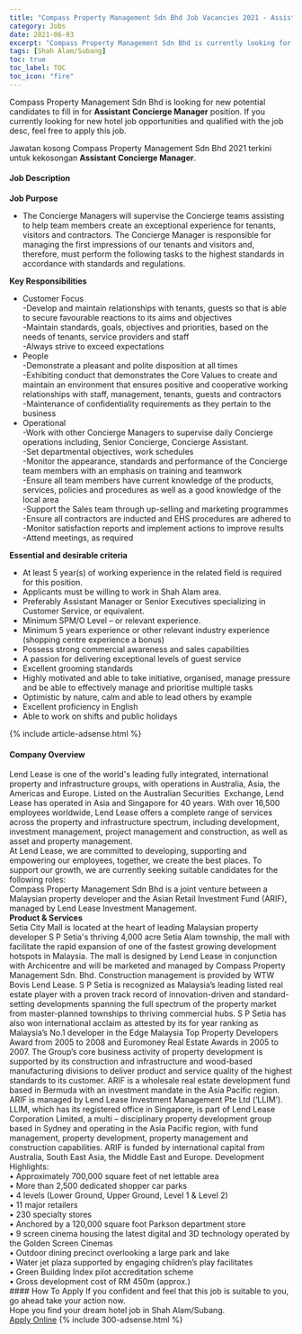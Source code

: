 ```yaml
---
title: "Compass Property Management Sdn Bhd Job Vacancies 2021 - Assistant Concierge Manager" 
category: Jobs 
date: 2021-06-03 
excerpt: "Compass Property Management Sdn Bhd is currently looking for suitable person to fill in the Assistant Concierge Manager which positioned at Shah Alam/Subang" 
tags: [Shah Alam/Subang] 
toc: true 
toc_label: TOC 
toc_icon: "fire" 
--- 
```


<p>Compass Property Management Sdn Bhd is looking for new potential candidates to fill in for <b>Assistant Concierge Manager</b> position. If you currently looking for new hotel job opportunities and qualified with the job desc, feel free to apply this job.
</p>Jawatan kosong Compass Property Management Sdn Bhd 2021 terkini untuk kekosongan <b>Assistant Concierge Manager</b>. 
<div><div><h4>Job Description</h4></div><div><div><span><div><div><strong>Job Purpose</strong></div><ul><li>The Concierge Managers will supervise the Concierge teams assisting to help team members create an exceptional experience for tenants, visitors and contractors. The Concierge Manager is responsible for managing the first impressions of our&#160;tenants and&#160;visitors and, therefore, must perform the following tasks to the highest standards in accordance with standards and regulations.</li></ul><div><strong>Key Responsibilities&#160;</strong></div><ul><li>Customer Focus<div>-Develop and maintain relationships with tenants, guests so that is able to secure favourable reactions to its aims and objectives</div>-Maintain standards, goals, objectives and priorities, based on the needs of tenants, service providers and staff<div>-Always strive to exceed expectations</div></li><li><div>People</div>-Demonstrate a pleasant and polite disposition at all times<div>-Exhibiting conduct that demonstrates the Core Values to create and maintain an environment that ensures positive and cooperative working relationships with staff, management, tenants, guests and contractors</div>-Maintenance of confidentiality requirements as they pertain to the business</li><li>Operational<div>-Work with other Concierge Managers to supervise daily Concierge operations including, Senior Concierge, Concierge Assistant.</div><div>-Set departmental objectives, work schedules</div><div>-Monitor the appearance, standards and performance of the Concierge team members with an emphasis on training and teamwork</div>-Ensure all team members have current knowledge of the products, services, policies and procedures as well as a good knowledge of the local area<div>-Support the Sales team through up-selling and marketing programmes</div>-Ensure all contractors are inducted and EHS procedures are adhered to<div>-Monitor satisfaction reports and implement actions to improve results</div>-Attend meetings, as required</li></ul><div><strong>Essential and desirable criteria&#160;</strong></div><ul><li>At least&#160;5 year(s) of working experience in the related field is required for this position.</li><li>Applicants must be willing to work in Shah Alam area.</li><li>Preferably&#160;Assistant Manager or Senior Executives specializing in Customer Service, or equivalent.</li><li>Minimum SPM/O Level &#8211; or relevant experience.</li><li>Minimum&#160;5 years experience or other relevant industry experience (shopping centre experience a bonus)</li><li>Possess strong commercial awareness and sales capabilities</li><li>A passion for delivering exceptional levels of guest service</li><li>Excellent grooming standards</li><li>Highly motivated and able to take initiative, organised, manage pressure and be able to effectively manage and prioritise multiple tasks</li><li>Optimistic by nature, calm and able to lead others by example</li><li>Excellent proficiency in English</li><li>Able to work on shifts and public holidays</li></ul></div></span></div></div></div> 
{% include article-adsense.html %} 
<div><div><h4>Company Overview</h4></div><div><div><span><div><div>
<div>
		Lend Lease is one of the world's leading fully integrated, international property and infrastructure groups, with operations in Australia, Asia, the Americas and Europe. Listed on the Australian Securities&#160; Exchange, Lend Lease has operated in Asia and Singapore for 40 years. With over 16,500 employees worldwide, Lend Lease offers a complete range of services across the property and infrastructure spectrum, including development, investment management, project management and construction, as well as asset and property management.</div>
<div>
		At Lend Lease, we are committed to developing, supporting and empowering our employees, together, we create the best places. To support our growth, we are currently seeking suitable candidates for the following roles:</div>
<div>
		Compass Property Management Sdn Bhd is a joint venture between a Malaysian property developer and the Asian Retail Investment Fund (ARIF), managed by Lend Lease Investment Management.</div>
<div>
<strong>Product &amp; Services</strong><br>
		Setia City Mall is located at the heart of leading Malaysian property developer S P Setia's thriving 4,000 acre Setia Alam township, the mall with facilitate the rapid expansion of one of the fastest growing development hotspots in Malaysia. The mall is designed by Lend Lease in conjunction with Archicentre and will be marketed and managed by Compass Property Management Sdn. Bhd. Construction management is provided by WTW Bovis Lend Lease. S P Setia is recognized as Malaysia&#8217;s leading listed real estate player with a proven track record of innovation-driven and standard-setting developments spanning the full spectrum of the property market from master-planned townships to thriving commercial hubs. S P Setia has also won international acclaim as attested by its for year ranking as Malaysia&#8217;s No.1 developer in the Edge Malaysia Top Property Developers Award from 2005 to 2008 and Euromoney Real Estate Awards in 2005 to 2007. The Group&#8217;s core business activity of property development is supported by its construction and infrastructure and wood-based manufacturing divisions to deliver product and service quality of the highest standards to its customer. ARIF is a wholesale real estate development fund based in Bermuda with an investment mandate in the Asia Pacific region. ARIF is managed by Lend Lease Investment Management Pte Ltd (&#8216;LLIM&#8217;). LLIM, which has its registered office in Singapore, is part of Lend Lease Corporation Limited, a multi &#8211; disciplinary property development group based in Sydney and operating in the Asia Pacific region, with fund management, property development, property management and construction capabilities. ARIF is funded by international capital from Australia, South East Asia, the Middle East and Europe. Development Highlights:</div>
<div>
		&#8226; Approximately 700,000 square feet of net lettable area<br>
		&#8226; More than 2,500 dedicated shopper car parks<br>
		&#8226; 4 levels (Lower Ground, Upper Ground, Level 1 &amp; Level 2)<br>
		&#8226; 11 major retailers<br>
		&#8226; 230 specialty stores<br>
		&#8226; Anchored by a 120,000 square foot Parkson department store<br>
		&#8226; 9 screen cinema housing the latest digital and 3D technology operated by the Golden Screen Cinemas<br>
		&#8226; Outdoor dining precinct overlooking a large park and lake<br>
		&#8226; Water jet plaza supported by engaging children&#8217;s play facilitates<br>
		&#8226; Green Building Index pilot accreditation scheme<br>
		&#8226; Gross development cost of RM 450m (approx.)</div>
</div></div></span></div></div></div> 
#### How To Apply 
If you confident and feel that this job is suitable to you, go ahead take your action now. <br/> 
Hope you find your dream hotel job in Shah Alam/Subang. <br/> 
<a href="https://www.jobstreet.com.my/en/job/assistant-concierge-manager-4581871?jobId=jobstreet-my-job-4581871" class="btn btn--info" target="_blank" rel="nofollow noopenner">Apply Online</a> 
{% include 300-adsense.html %} 